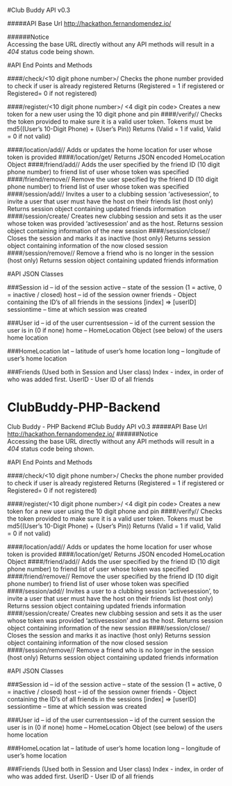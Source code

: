 #Club Buddy API v0.3

#####API Base Url
	http://hackathon.fernandomendez.io/
	
######Notice  
	Accessing the base URL directly without any API methods will result in a *404* status code being shown.  

#API End Points and Methods    

####/check/<10 digit phone number>/
	Checks the phone number provided to check if user is already registered
	Returns (Registered = 1 if registered or Registered= 0 if not registered)
	
####/register/<10 digit phone number>/ <4 digit pin code>
	Creates a new token for a new user using the 10 digit phone and pin
####/verify/<token>/
	Checks the token provided to make sure it is a valid user token. 
	Tokens must be md5((User’s 10-Digit Phone) + (User’s Pin))
	Returns (Valid = 1 if valid, Valid = 0 if not valid)

####/location/add/<token>/ <JSON encoded HomeLocation Object>
	Adds or updates the home location for user whose token is provided
####/location/get/<token>
	Returns JSON encoded HomeLocation Object
####/friend/add/<token>/<friend id>
    Adds the user specified by the friend ID (10 digit phone number) to friend list of user whose token was specified
####/friend/remove/<token>/<friend id>
Remove the user specified by the friend ID (10 digit phone number) to friend list of user whose token was specified
####/session/add/<token>/<userid to invite>
    Invites a user to a clubbing session ‘activesession’, to invite a user that user must have the host on their friends list (host only)
    Returns session object containing updated friends information
####/session/create/<token>
    Creates new clubbing session and sets it as the user whose token was provided ‘activesession’ and as the host.
    Returns session object containing information of the new session
####/session/close/<token>/
    Closes the session and marks it as inactive (host only)
    Returns session object containing information of the now closed session
####/session/remove/<token>/
    Remove a friend who is no longer in the session (host only)
    Returns session object containing updated friends information

#API JSON Classes  

###Session
	id 		    – id of the session
	active 		– state of the session (1 = active, 0 = inactive / closed)
	host 		  – id of the session owner
	friends		- Object containing the ID’s of all friends in the sessions [index] => [userID]
	sessiontime 	– time at which session was created

###User
	id 		       – id of the user
	currentsession – id of the current session the user is in (0 if none)
	home 		   – HomeLocation Object (see below) of the users home location

###HomeLocation 
	lat 		 – latitude of user’s home location
	long		 – longitude of user’s home location

###Friends (Used both in Session and User class)
	Index		- index, in order of who was added first.
	UserID		- User ID of all friends
		

# ClubBuddy-PHP-Backend
Club Buddy - PHP Backend
#Club Buddy API v0.3
#####API Base Url
	http://hackathon.fernandomendez.io/
######Notice  
	Accessing the base URL directly without any API methods will result in a *404* status code being shown.  

#API End Points and Methods    

####/check/<10 digit phone number>/
	Checks the phone number provided to check if user is already registered
	Returns (Registered = 1 if registered or Registered= 0 if not registered)
	
####/register/<10 digit phone number>/ <4 digit pin code>
	Creates a new token for a new user using the 10 digit phone and pin
####/verify/<token>/
	Checks the token provided to make sure it is a valid user token. 
	Tokens must be md5((User’s 10-Digit Phone) + (User’s Pin))
	Returns (Valid = 1 if valid, Valid = 0 if not valid)

####/location/add/<token>/ <JSON encoded HomeLocation Object>
	Adds or updates the home location for user whose token is provided
####/location/get/<token>
	Returns JSON encoded HomeLocation Object
####/friend/add/<token>/<friend id>
    Adds the user specified by the friend ID (10 digit phone number) to friend list of user whose token was specified
####/friend/remove/<token>/<friend id>
Remove the user specified by the friend ID (10 digit phone number) to friend list of user whose token was specified
####/session/add/<token>/<userid to invite>
    Invites a user to a clubbing session ‘activesession’, to invite a user that user must have the host on their friends list (host only)
    Returns session object containing updated friends information
####/session/create/<token>
    Creates new clubbing session and sets it as the user whose token was provided ‘activesession’ and as the host.
    Returns session object containing information of the new session
####/session/close/<token>/
    Closes the session and marks it as inactive (host only)
    Returns session object containing information of the now closed session
####/session/remove/<token>/
    Remove a friend who is no longer in the session (host only)
    Returns session object containing updated friends information

#API JSON Classes  

###Session
	id 		    – id of the session
	active 		– state of the session (1 = active, 0 = inactive / closed)
	host 		  – id of the session owner
	friends		- Object containing the ID’s of all friends in the sessions [index] => [userID]
	sessiontime 	– time at which session was created

###User
	id 		       – id of the user
	currentsession – id of the current session the user is in (0 if none)
	home 		   – HomeLocation Object (see below) of the users home location

###HomeLocation 
	lat 		 – latitude of user’s home location
	long		 – longitude of user’s home location

###Friends (Used both in Session and User class)
	Index		- index, in order of who was added first.
	UserID		- User ID of all friends
		

